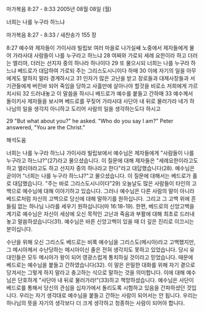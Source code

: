 마가복음 8:27 - 8:33 
2005년 08월 08일 (월)

너희는 나를 누구라 하느냐



마가복음 8:27 - 8:33 / 새찬송가 155 장


8:27 예수와 제자들이 가이사랴 빌립보 여러 마을로 나가실쌔 노중에서 제자들에게 물어 가라사대 사람들이 나를 누구라고 하느냐 28 여짜와 가로되 세례 요한이라 하고 더러는 엘리야, 더러는 선지자 중의 하나라 하나이다 29 또 물으시되 너희는 나를 누구라 하느냐 베드로가 대답하여 가로되 주는 그리스도시니이다 하매 30 이에 자기의 일을 아무에게도 말하지 말라 경계하시고 31 인자가 많은 고난을 받고 장로들과 대제사장들과 서기관들에게 버린바 되어 죽임을 당하고 사흘만에 살아나야 할것을 비로소 저희에게 가르치시되 32 드러내놓고 이 말씀을 하시니 베드로가 예수를 붙들고 간하매 33 예수께서 돌이키사 제자들을 보시며 베드로를 꾸짖어 가라사대 사단아 내 뒤로 물러가라 네가 하나님의 일을 생각지 아니하고 도리어 사람의 일을 생각하는도다 하시고

29 "But what about you?" he asked. "Who do you say I am?" Peter answered, "You are the Christ."

해석도움





너희는 나를 누구라 하느냐
가이사랴 빌립보에서 예수님은 제자들에게 "사람들이 나를 누구라고 하느냐?"(27)라고 물으셨습니다. 이 질문에 대해 제자들은 "세례요한이라고도 하고 엘리야라고도 하고 선지자 중의 하나라고 한다"라고 대답했습니다(28). 예수님은 곧이어 "너희는 나를 누구라 하느냐?"고 물으셨습니다. 이 질문에 대해서는 베드로가 홀로 대답했습니다. "주는 바로 그리스도시니이다"29) 오늘날도 많은 사람들이 타인의 고백으로 예수님에 대해 이야기하고 있습니다. 그러나 예수님은 다른 사람의 말이 아니라 베드로처럼 자신의 고백으로 당신에 대해 말하기를 원하십니다. 그리고 그 고백 위에 흔들림 없는 하나님 나라를 세우기 원하십니다(마 16:18-19). 한편, 베드로의 신앙고백을 계기로 예수님은 자신이 세상에 오신 목적인 고난과 죽음과 부활에 대해 최초로 드러내놓고 말씀하셨습니다(31). 예수님은 바른 신앙고백이 있을 때 더 깊은 진리로 이끄시는 분이십니다.

수난을 위해 오신 그리스도
베드로는 비록 예수님을 그리스도(메시아)라고 고백했지만, 그 메시아께서 수난당하는 메시아이신 줄은 전혀 생각지도 못하고 있었습니다. 당시 유대인들은 모두 메시아가 왕이 되어 영광스럽게 통치하실 것이라고 믿었습니다. 때문에 베드로는 예수님을 붙들고 간하였습니다(32). 이 말은 은밀한 대화를 위해 자기 곁으로 당겨서는 그렇게 하지 말라고 충고하는 식으로 말하는 것을 의미합니다. 이에 대해 예수님은 단호하게 "사단아 내 뒤로 물러가라!"(33)하고 책망하셨습니다. 예수님은 사단이 베드로를 통해서 당신의 관심을 십자가에서 돌리도록 시험하고 있음을 간파하셨던 것입니다. 우리는 자기 생각대로 예수님을 붙들고 간하는 사람이 되어서는 안 됩니다. 우리는 하나님의 뜻을 자기의 생각보다 더 크게 생각하고 청종하는 사람이 되어야 합니다.